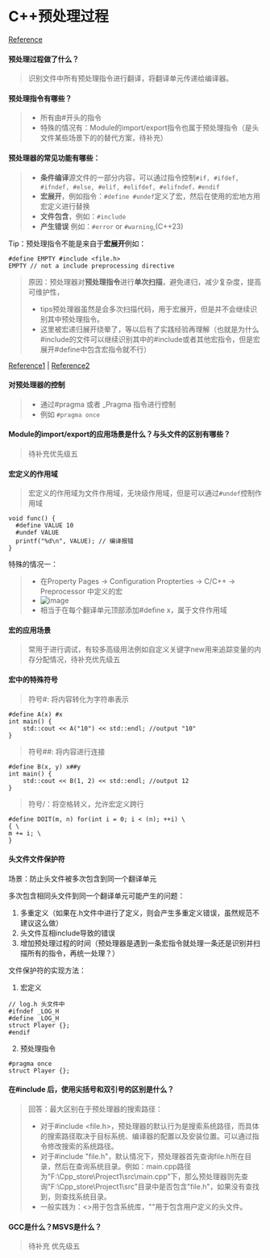 # C++预处理过程

[Reference](https://en.cppreference.com/w/cpp/preprocessor)

#### 预处理过程做了什么？
> 识别文件中所有预处理指令进行翻译，将翻译单元传递给编译器。

#### 预处理指令有哪些？
> - 所有由#开头的指令
> - 特殊的情况有：Module的import/export指令也属于预处理指令（是头文件某些场景下的的替代方案，待补充）

#### 预处理器的常见功能有哪些：
> - **条件编译**源文件的一部分内容，可以通过指令控制```#if, #ifdef, #ifndef, #else, #elif, #elifdef, #elifndef，#endif``` 
> - **宏展开**，例如指令：```#define #undef```定义了宏，然后在使用的宏地方用宏定义进行替换
> - **文件包含**，例如：```#include```
> - **产生错误** 例如：```#error``` or ```#warning```,(C++23)

Tip：预处理指令不能是来自于**宏展开**例如：
```
#define EMPTY #include <file.h> 
EMPTY // not a include preprocessing directive
```
> 原因：预处理器对**预处理指令**进行**单次扫描**，避免递归，减少复杂度，提高可维护性，
> - tips预处理器虽然是会多次扫描代码，用于宏展开，但是并不会继续识别其中预处理指令。
> - 这里被宏递归展开绕晕了，等以后有了实践经验再理解（也就是为什么#include的文件可以继续识别其中的#include或者其他宏指令，但是宏展开#define中包含宏指令就不行）

[Reference1](https://port70.net/~nsz/c/c11/n1570.html#6.10.3.4p3) | [Reference2](https://gcc.gnu.org/onlinedocs/cpp/The-preprocessing-language.html?utm_source=chatgpt.com)


#### 对预处理器的控制
> - 通过#pragma 或者 _Pragma 指令进行控制
> - 例如 ```#pragma once```

#### Module的import/export的应用场景是什么？与头文件的区别有哪些？

> 待补充优先级五

#### 宏定义的作用域

> 宏定义的作用域为文件作用域，无块级作用域，但是可以通过```#undef```控制作用域
```
void func() {
  #define VALUE 10
  #undef VALUE
  printf("%d\n", VALUE); // 编译报错
}
```
特殊的情况一：
> - 在Property Pages -> Configuration Propterties -> C/C++ -> Preprocessor 中定义的宏
> - ![image](https://github.com/user-attachments/assets/0e3e71ea-6d67-43ca-ba03-53eba34c32ff)
> - 相当于在每个翻译单元顶部添加#define x，属于文件作用域

#### 宏的应用场景

> 常用于进行调试，有较多高级用法例如自定义关键字new用来追踪变量的内存分配情况，待补充优先级五

#### 宏中的特殊符号
> 符号#: 将内容转化为字符串表示
```
#define A(x) #x
int main() {
    std::cout << A("10") << std::endl; //output "10"
}
```
> 符号##: 将内容进行连接
```
#define B(x, y) x##y
int main() {
    std::cout << B(1, 2) << std::endl; //output 12
}
```
> 符号/：将空格转义，允许宏定义跨行
```
#define DOIT(m, n) for(int i = 0; i < (n); ++i) \
{ \
m += i; \
}
```

#### 头文件文件保护符

场景：防止头文件被多次包含到同一个翻译单元

多次包含相同头文件到同一个翻译单元可能产生的问题：
1. 多重定义（如果在.h文件中进行了定义，则会产生多重定义错误，虽然规范不建议这么做）
2. 头文件互相include导致的错误
3. 增加预处理过程的时间（预处理器是遇到一条宏指令就处理一条还是识别并扫描所有的指令，再统一处理？）

文件保护符的实现方法：
1. 宏定义
```
// log.h 头文件中
#ifndef _LOG_H
#define _LOG_H
struct Player {};
#endif
```

2. 预处理指令
```
#pragma once
struct Player {};
```

#### 在#include 后，使用尖括号和双引号的区别是什么？

> 回答：最大区别在于预处理器的搜索路径：
> - 对于#include <file.h>，预处理器的默认行为是搜索系统路径，而具体的搜索路径取决于目标系统、编译器的配置以及安装位置。可以通过指令修改搜索的系统路径。
> - 对于#include "file.h"，默认情况下，预处理器首先查询file.h所在目录，然后在查询系统目录。例如：main.cpp路径为"F:\Cpp_store\Project1\src\main.cpp"下，那么预处理器则先查询"F:\Cpp_store\Project1\src\"目录中是否包含"file.h"，如果没有查找到，则查找系统目录。
> - 一般实践为：<>用于包含系统库，""用于包含用户定义的头文件。


#### GCC是什么？MSVS是什么？

> 待补充 优先级五